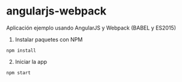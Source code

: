 # angularjs-webpack

Aplicación ejemplo usando AngularJS y Webpack (BABEL y ES2015)


1. Instalar paquetes con NPM 

  ```
  npm install
  ```

2. Iniciar la app

  ```
  npm start
  ```
